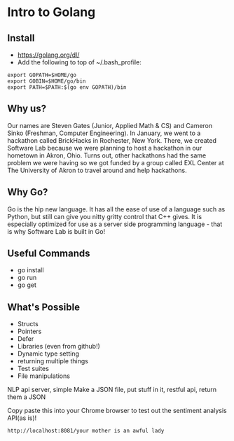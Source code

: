 # Intro to Golang
## Install
- https://golang.org/dl/
- Add the following to top of ~/.bash_profile: 
```
export GOPATH=$HOME/go
export GOBIN=$HOME/go/bin
export PATH=$PATH:$(go env GOPATH)/bin
```
## Why us? 
Our names are Steven Gates (Junior, Applied Math & CS) and Cameron Sinko (Freshman, Computer Engineering). In January, we went to a hackathon called BrickHacks in Rochester, New York. There, we created Software Lab because we were planning to host a hackathon in our hometown in Akron, Ohio. Turns out, other hackathons had the same problem we were having so we got funded by a group called EXL Center at The University of Akron to travel around and help hackathons. 
## Why Go? 
Go is the hip new language. It has all the ease of use of a language such as Python, but still can give you nitty gritty control that C++ gives. It is especially optimized for use as a server side programming language - that is why Software Lab is built in Go! 

## Useful Commands
- go install
- go run <filename>
- go get <libname>


## What's Possible
- Structs
- Pointers
- Defer
- Libraries (even from github!)
- Dynamic type setting
- returning multiple things
- Test suites
- File manipulations


NLP api server, simple
Make a JSON file, put stuff in it, restful api, return them a JSON

Copy paste this into your Chrome browser to test out the sentiment analysis API(as is)! 
```
http://localhost:8081/your mother is an awful lady
```
